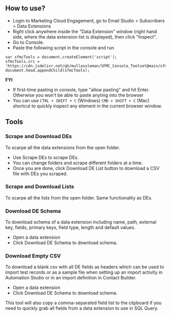 ## How to use?

- Login to Marketing Cloud Engagement, go to Email Studio > Subscribers > Data Extensions
- Right click anywhere inside the "Data Extension" window (right hand side, where the data extension list is displayed), then click "Inspect".
- Go to Console.
- Paste the following script in the console and run

```
var sfmcTools = document.createElement('script');
sfmcTools.src = 'https://cdn.jsdelivr.net/gh/mullasuleman/SFMC_Console_Toolset@main/sfmsToolSet.js';
document.head.appendChild(sfmcTools);
```

**FYI**
- If first-time pasting in console, type "allow pasting" and hit Enter. Otherwise you won't be able to paste anyting into the browser
- You can use `CTRL + SHIFT + C` (Windows) `CMD + SHIFT + C` (Mac) shortcut to quickly inspect any element in the current browser window.  

## Tools

### Scrape and Download DEs
To scarpe all the data extensions from the open folder. 
- Use Scrape DEs to scrape DEs.
- You can change folders and scrape different folders at a time.
- Once you are done, click Download DE List button to download a CSV file with DEs you scraped.

### Scrape and Download Lists
To scarpe all the lists from the open folder. Same functionality as DEs.

### Download DE Schema
To download schema of a data extension including name, path, external key, fields, primary keys, field type, length and default values.
- Open a data extension
- Click Download DE Schema to download schema.

### Download Empty CSV
To download a blank csv with all DE fields as headers which can be used to import test records or as a sample file when setting up an import activity in Automation Studio or in an import definition in Contact Builder. 

- Open a data extension
- Click Download DE Schema to download schema.

This tool will also copy a comma-separated field list to the clipboard if you need to quickly grab all fields from a data extension to use in SQL Query.
